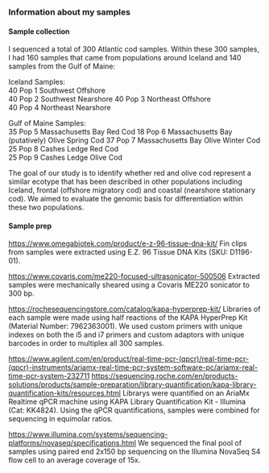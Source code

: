 ### Information about my samples
#### Sample collection
I sequenced a total of 300 Atlantic cod samples. Within these 300 samples, I had 160 samples that came from populations around Iceland and 140 samples from the Gulf of Maine:

Iceland Samples:  
40 	Pop 1  Southwest Offshore  
40 	Pop 2  Southwest Nearshore 
40	Pop 3  Northeast Offshore  
40 	Pop 4  Northeast Nearshore  

Gulf of Maine Samples:  
35	Pop 5  Massachusetts Bay Red Cod 
18 	Pop 6  Massachusetts Bay (putatively) Olive Spring Cod 
37  Pop 7  Massachusetts Bay Olive Winter Cod  
25  Pop 8  Cashes Ledge Red Cod  
25 	Pop 9  Cashes Ledge Olive Cod  

The goal of our study is to identify whether red and olive cod represent a similar ecotype that has been described in other populations including Iceland, frontal (offshore migratory cod) and coastal (nearshore stationary cod). We aimed to evaluate the genomic basis for differentiation within these two populations. 

#### Sample prep

https://www.omegabiotek.com/product/e-z-96-tissue-dna-kit/
Fin clips from samples were extracted using E.Z. 96 Tissue DNA Kits (SKU: D1196-01). 

https://www.covaris.com/me220-focused-ultrasonicator-500506
Extracted samples were mechanically sheared using a Covaris ME220 sonicator to 300 bp. 

https://rochesequencingstore.com/catalog/kapa-hyperprep-kit/
Libraries of each sample were made using half reactions of the KAPA HyperPrep Kit (Material Number: 7962363001). We used custom primers with unique indexes on both the i5 and i7 primers and custom adaptors with unique barcodes in order to multiplex all 300 samples. 

https://www.agilent.com/en/product/real-time-pcr-(qpcr)/real-time-pcr-(qpcr)-instruments/ariamx-real-time-pcr-system-software-pc/ariamx-real-time-pcr-system-232711
https://sequencing.roche.com/en/products-solutions/products/sample-preparation/library-quantification/kapa-library-quantification-kits/resources.html
Librarys were quantified on an AriaMx Realtime qPCR machine using KAPA Library Quantification Kit - Illumina (Cat: KK4824). Using the qPCR quantifications, samples were combined for sequencing in equimolar ratios. 

https://www.illumina.com/systems/sequencing-platforms/novaseq/specifications.html
We sequenced the final pool of samples using paired end 2x150 bp sequencing on the Illumina NovaSeq S4 flow cell to an average coverage of 15x. 


